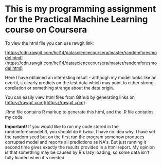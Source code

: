 # This is my programming assignment for the Practical Machine Learning course on Coursera

To view the html file you can use rawgit link:


[https://cdn.rawgit.com/hcl14/datasciencecoursera/master/randomforesmodel.html](https://cdn.rawgit.com/hcl14/datasciencecoursera/master/randomforesmodel.html)

Here I have obtained an interesting result - although my model looks like an overfit, it clearly predicts on the test data which may point to either strong corellation or something strange about the data origin.

You can easily view html files from Github by generating links on [https://rawgit.com](https://rawgit.com) .

.Rmd file contains R markup to generate this html, and the .R file contatins my code.

**Important!**
If you would like to run my code stored in the randomforesmodel.R, you should do it *twice*, I have no idea why. I have set the random seed but on the first run the program somehow produces corrupted model and reports all predictions as NA's. But just running it second time gives exactly the results provided in a html report. My opinion is that something may be caused by R's lazy loading, so some data isn't fully loaded when it's needed.

